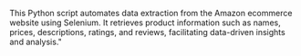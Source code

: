 This Python script automates data extraction from the Amazon ecommerce website using Selenium. It retrieves product information such as names, prices, descriptions, ratings, and reviews, facilitating data-driven insights and analysis."
